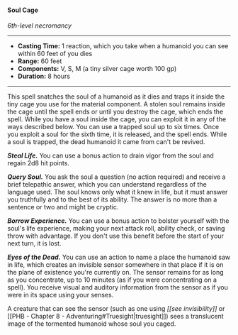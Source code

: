 #### Soul Cage
*6th-level necromancy*
___
- **Casting Time:** 1 reaction, which you take when a humanoid you can see within 60 feet of you dies
- **Range:** 60 feet
- **Components:** V, S, M (a tiny silver cage worth 100 gp)
- **Duration:** 8 hours
---
This spell snatches the soul of a humanoid as it dies and traps it inside the tiny cage you use for the material component. A stolen soul remains inside the cage until the spell ends or until you destroy the cage, which ends the spell. While you have a soul inside the cage, you can exploit it in any of the ways described below. You can use a trapped soul up to six times. Once you exploit a soul for the sixth time, it is released, and the spell ends. While a soul is trapped, the dead humanoid it came from can't be revived.

***Steal Life.*** You can use a bonus action to drain vigor from the soul and regain 2d8 hit points.

***Query Soul.*** You ask the soul a question (no action required) and receive a brief telepathic answer, which you can understand regardless of the language used. The soul knows only what it knew in life, but it must answer you truthfully and to the best of its ability. The answer is no more than a sentence or two and might be cryptic.

***Borrow Experience.*** You can use a bonus action to bolster yourself with the soul's life experience, making your next attack roll, ability check, or saving throw with advantage. If you don't use this benefit before the start of your next turn, it is lost.

***Eyes of the Dead.*** You can use an action to name a place the humanoid saw in life, which creates an invisible sensor somewhere in that place if it is on the plane of existence you're currently on. The sensor remains for as long as you concentrate, up to 10 minutes (as if you were concentrating on a spell). You receive visual and auditory information from the sensor as if you were in its space using your senses.

A creature that can see the sensor (such as one using *[[see invisibility]]* or [[PHB - Chapter 8 - Adventuring#Truesight|truesight]]) sees a translucent image of the tormented humanoid whose soul you caged.